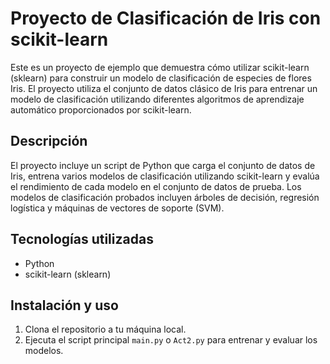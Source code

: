 # Proyecto de Clasificación de Iris con scikit-learn

Este es un proyecto de ejemplo que demuestra cómo utilizar scikit-learn (sklearn) para construir un modelo de clasificación de especies de flores Iris. El proyecto utiliza el conjunto de datos clásico de Iris para entrenar un modelo de clasificación utilizando diferentes algoritmos de aprendizaje automático proporcionados por scikit-learn.

## Descripción

El proyecto incluye un script de Python que carga el conjunto de datos de Iris, entrena varios modelos de clasificación utilizando scikit-learn y evalúa el rendimiento de cada modelo en el conjunto de datos de prueba. Los modelos de clasificación probados incluyen árboles de decisión, regresión logística y máquinas de vectores de soporte (SVM).

## Tecnologías utilizadas

- Python
- scikit-learn (sklearn)

## Instalación y uso

1. Clona el repositorio a tu máquina local.
2. Ejecuta el script principal `main.py` o `Act2.py` para entrenar y evaluar los modelos.
